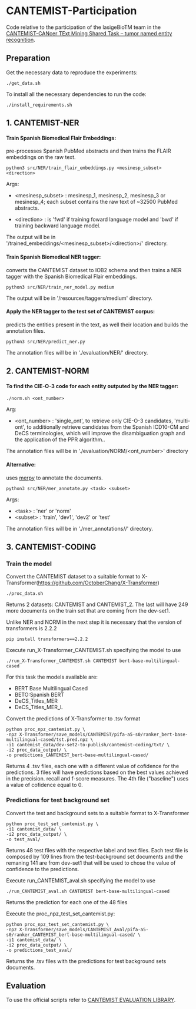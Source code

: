 # CANTEMIST-Participation
Code relative to the participation of the lasigeBioTM team in the [CANTEMIST-CANcer TExt Mining Shared Task – tumor named entity recognition](https://temu.bsc.es/cantemist/).

## Preparation
Get the necessary data to reproduce the experiments:

```
./get_data.sh
```

To install all the necessary dependencies to run the code:

```
./install_requirements.sh
```

## 1. CANTEMIST-NER

#### Train Spanish Biomedical Flair Embeddings: 
pre-processes Spanish PubMed abstracts and then trains the FLAIR embeddings on the raw text.

```
python3 src/NER/train_flair_embeddings.py <mesinesp_subset> <direction>
```

Args:
  * <mesinesp_subset> : mesinesp_1, mesinesp_2, mesinesp_3 or mesinesp_4; each subset contains the raw text of ~32500 PubMed abstracts.
  - \<direction> : is 'fwd' if training foward language model and 'bwd' if training backward language model.

The output will be in '/trained\_embeddings/<mesinesp_subset>/\<direction>/' directory.


#### Train Spanish Biomedical NER tagger: 
converts the CANTEMIST dataset to IOB2 schema and then trains a NER tagger with the Spanish Biomedical Flair embeddings.

```
python3 src/NER/train_ner_model.py medium 
```

The output will be in '/resources/taggers/medium' directory.

#### Apply the NER tagger to the test set of CANTEMIST corpus: 
predicts the entities present in the text, as well their location and builds the annotation files.

```
python3 src/NER/predict_ner.py
```

The annotation files will be in './evaluation/NER/' directory.


## 2. CANTEMIST-NORM

#### To find the CIE-O-3 code for each entity outputed by the NER tagger:

```
./norm.sh <ont_number> 
```

Arg:
  - <ont_number> : 'single_ont', to retrieve only CIE-O-3 candidates, 'multi-ont', to additionally retrieve candidates from the Spanish ICD10-CM and DeCS terminologies, which will improve the disambiguation graph and the application of the PPR algorithm..

The annotation files will be in './evaluation/NORM/<ont_number>' directory


#### Alternative: 
uses [merpy](https://pypi.org/project/merpy/) to annotate the documents.

```
python3 src/NER/mer_annotate.py <task> <subset>
```

Args:
  - \<task> : 'ner' or 'norm'
  - \<subset> : 'train', 'dev1', 'dev2' or 'test'

The annotation files will be in './mer_annotations/<task>/<subset>' directory.


## 3. CANTEMIST-CODING
### Train the model
Convert the CANTEMIST dataset to a suitable format to X-Transformer(https://github.com/OctoberChang/X-Transformer)
```
./proc_data.sh
```
Returns 2 datasets: CANTEMIST and CANTEMIST_2. The last will have 249 more documents on the train set that are coming from the dev-set1.

Unlike NER and NORM in the next step it is necessary that the version of transformers is 2.2.2
```
pip install transformers==2.2.2
```
Execute run_X-Transformer_CANTEMIST.sh specifying the model to use
```
./run_X-Transformer_CANTEMIST.sh CANTEMIST bert-base-multilingual-cased
```
For this task the models available are:
- BERT Base Multilingual Cased
- BETO:Spanish BERT
- DeCS_Titles_MER
- DeCS_Titles_MER_L

Convert the predictions of X-Transformer to .tsv format
```
python proc_npz_cantemist.py \
-npz X-Transformer/save_models/CANTEMIST/pifa-a5-s0/ranker_bert-base-multilingual-cased/tst.pred.npz \
-i1 cantemist_data/dev-set2-to-publish/cantemist-coding/txt/ \
-i2 proc_data_output/ \
-o predictions_CANTEMIST_bert-base-multilingual-cased/
```
Returns 4 .tsv files, each one with a different value of cofidence for the predictions. 3 files will have predictions based on the best values achieved in the precision. recall and f-score measures.
The 4th file ("baseline") uses a value of cofidence equal to 0.

### Predictions for test background set
Convert the test and background sets to a suitable format to X-Transformer
```
python proc_test_set_cantemist.py \
-i1 cantemist_data/ \
-i2 proc_data_output/ \
-o test_aval/
```
Returns 48 test files with the respective label and text files. Each test file is composed by 109 lines from the test-background set documents and the remaning 141 are from dev-set1 that will be used to chose the value of confidence to the predictions.
 
Execute run_CANTEMIST_aval.sh specifying the model to use
```
./run_CANTEMIST_aval.sh CANTEMIST bert-base-multilingual-cased
```
Returns the prediction for each one of the 48 files

Execute the proc_npz_test_set_cantemist.py:
```
python proc_npz_test_set_cantemist.py \
-npz X-Transformer/save_models/CANTEMIST_Aval/pifa-a5-s0/ranker_CANTEMIST_bert-base-multilingual-cased/ \
-i1 cantemist_data/ \
-i2 proc_data_output/ \
-o predictions_test_aval/
```
Returns the  .tsv files with the predictions for test background sets documents. 









## Evaluation
To use the official scripts refer to [CANTEMIST EVALUATION LIBRARY](https://github.com/TeMU-BSC/cantemist-evaluation-library).



